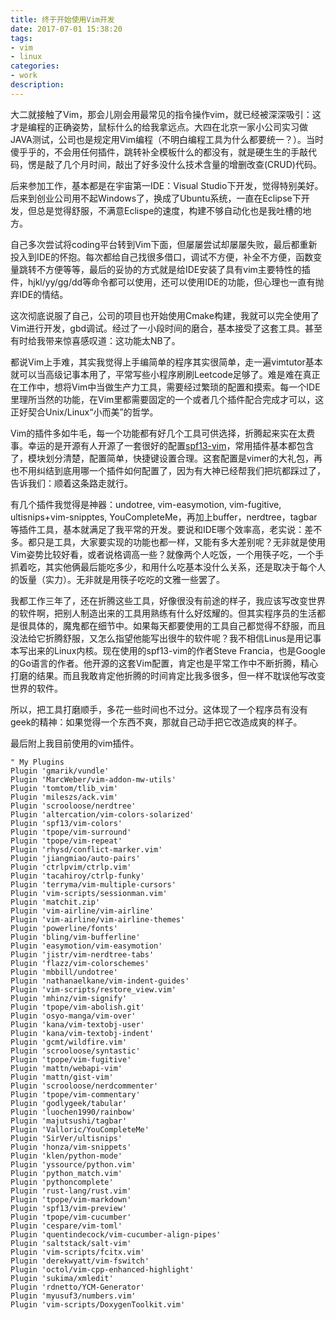 ```yaml
---
title: 终于开始使用Vim开发
date: 2017-07-01 15:38:20
tags: 
- vim
- linux
categories: 
- work 
description: 
---
```


大二就接触了Vim，那会儿刚会用最常见的指令操作vim，就已经被深深吸引：这才是编程的正确姿势，鼠标什么的给我拿远点。大四在北京一家小公司实习做JAVA测试，公司也是规定用Vim编程（不明白编程工具为什么都要统一？）。当时傻乎乎的，不会用任何插件，跳转补全模板什么的都没有，就是硬生生的手敲代码，愣是敲了几个月时间，敲出了好多没什么技术含量的增删改查(CRUD)代码。

后来参加工作，基本都是在宇宙第一IDE：Visual Studio下开发，觉得特别美好。后来到创业公司用不起Windows了，换成了Ubuntu系统，一直在Eclipse下开发，但总是觉得舒服，不满意Eclispe的速度，构建不够自动化也是我吐槽的地方。

<!-- more -->

自己多次尝试将coding平台转到Vim下面，但屡屡尝试却屡屡失败，最后都重新投入到IDE的怀抱。每次都给自己找很多借口，调试不方便，补全不方便，函数变量跳转不方便等等，最后的妥协的方式就是给IDE安装了具有vim主要特性的插件，hjkl/yy/gg/dd等命令都可以使用，还可以使用IDE的功能，但心理也一直有抛弃IDE的情结。

这次彻底说服了自己，公司的项目也开始使用Cmake构建，我就可以完全使用了Vim进行开发，gbd调试。经过了一小段时间的磨合，基本接受了这套工具。甚至有时给我带来惊喜感叹道：这功能太NB了。

都说Vim上手难，其实我觉得上手编简单的程序其实很简单，走一遍vimtutor基本就可以当高级记事本用了，平常写些小程序刷刷Leetcode足够了。难是难在真正在工作中，想将Vim中当做生产力工具，需要经过繁琐的配置和摸索。每一个IDE里理所当然的功能，在Vim里都需要固定的一个或者几个插件配合完成才可以，这正好契合Unix/Linux“小而美”的哲学。

Vim的插件多如牛毛，每一个功能都有好几个工具可供选择，折腾起来实在太费事。幸运的是开源有人开源了一套很好的配置[spf13-vim](https://github.com/spf13/spf13-vim)，常用插件基本都包含了，模块划分清楚，配置简单，快捷键设置合理。这套配置是vimer的大礼包，再也不用纠结到底用哪一个插件如何配置了，因为有大神已经帮我们把坑都踩过了，告诉我们：顺着这条路走就行。

有几个插件我觉得是神器：undotree, vim-easymotion, vim-fugitive, ultisnips+vim-snipptes, YouCompleteMe，再加上buffer，nerdtree，tagbar等插件工具，基本就满足了我平常的开发。要说和IDE哪个效率高，老实说：差不多。都只是工具，大家要实现的功能也都一样，又能有多大差别呢？无非就是使用Vim姿势比较好看，或者说格调高一些？就像两个人吃饭，一个用筷子吃，一个手抓着吃，其实他俩最后能吃多少，和用什么吃基本没什么关系，还是取决于每个人的饭量（实力）。无非就是用筷子吃吃的文雅一些罢了。

我都工作三年了，还在折腾这些工具，好像很没有前途的样子，我应该写改变世界的软件啊，把别人制造出来的工具用熟练有什么好炫耀的。但其实程序员的生活都是很具体的，魔鬼都在细节中。如果每天都要使用的工具自己都觉得不舒服，而且没法给它折腾舒服，又怎么指望他能写出很牛的软件呢？我不相信Linus是用记事本写出来的Linux内核。现在使用的spf13-vim的作者Steve Francia，也是Google的Go语言的作者。他开源的这套Vim配置，肯定也是平常工作中不断折腾，精心打磨的结果。而且我敢肯定他折腾的时间肯定比我多很多，但一样不耽误他写改变世界的软件。

所以，把工具打磨顺手，多花一些时间也不过分。这体现了一个程序员有没有geek的精神：如果觉得一个东西不爽，那就自己动手把它改造成爽的样子。

最后附上我目前使用的vim插件。

```
" My Plugins
Plugin 'gmarik/vundle'
Plugin 'MarcWeber/vim-addon-mw-utils'
Plugin 'tomtom/tlib_vim'
Plugin 'mileszs/ack.vim'
Plugin 'scrooloose/nerdtree'
Plugin 'altercation/vim-colors-solarized'
Plugin 'spf13/vim-colors'
Plugin 'tpope/vim-surround'
Plugin 'tpope/vim-repeat'
Plugin 'rhysd/conflict-marker.vim'
Plugin 'jiangmiao/auto-pairs'
Plugin 'ctrlpvim/ctrlp.vim'
Plugin 'tacahiroy/ctrlp-funky'
Plugin 'terryma/vim-multiple-cursors'
Plugin 'vim-scripts/sessionman.vim'
Plugin 'matchit.zip'
Plugin 'vim-airline/vim-airline'
Plugin 'vim-airline/vim-airline-themes'
Plugin 'powerline/fonts'
Plugin 'bling/vim-bufferline'
Plugin 'easymotion/vim-easymotion'
Plugin 'jistr/vim-nerdtree-tabs'
Plugin 'flazz/vim-colorschemes'
Plugin 'mbbill/undotree'
Plugin 'nathanaelkane/vim-indent-guides'
Plugin 'vim-scripts/restore_view.vim'
Plugin 'mhinz/vim-signify'
Plugin 'tpope/vim-abolish.git'
Plugin 'osyo-manga/vim-over'
Plugin 'kana/vim-textobj-user'
Plugin 'kana/vim-textobj-indent'
Plugin 'gcmt/wildfire.vim'
Plugin 'scrooloose/syntastic'
Plugin 'tpope/vim-fugitive'
Plugin 'mattn/webapi-vim'
Plugin 'mattn/gist-vim'
Plugin 'scrooloose/nerdcommenter'
Plugin 'tpope/vim-commentary'
Plugin 'godlygeek/tabular'
Plugin 'luochen1990/rainbow'
Plugin 'majutsushi/tagbar'
Plugin 'Valloric/YouCompleteMe'
Plugin 'SirVer/ultisnips'
Plugin 'honza/vim-snippets'
Plugin 'klen/python-mode'
Plugin 'yssource/python.vim'
Plugin 'python_match.vim'
Plugin 'pythoncomplete'
Plugin 'rust-lang/rust.vim'
Plugin 'tpope/vim-markdown'
Plugin 'spf13/vim-preview'
Plugin 'tpope/vim-cucumber'
Plugin 'cespare/vim-toml'
Plugin 'quentindecock/vim-cucumber-align-pipes'
Plugin 'saltstack/salt-vim'
Plugin 'vim-scripts/fcitx.vim'
Plugin 'derekwyatt/vim-fswitch'
Plugin 'octol/vim-cpp-enhanced-highlight'
Plugin 'sukima/xmledit'
Plugin 'rdnetto/YCM-Generator'
Plugin 'myusuf3/numbers.vim'
Plugin 'vim-scripts/DoxygenToolkit.vim'

```



